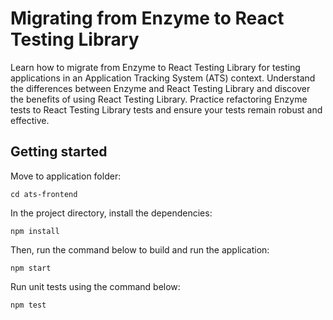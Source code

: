 # Migrating from Enzyme to React Testing Library


Learn how to migrate from Enzyme to React Testing Library for testing applications in an Application Tracking System (ATS) context. Understand the differences between Enzyme and React Testing Library and discover the benefits of using React Testing Library. Practice refactoring Enzyme tests to React Testing Library tests and ensure your tests remain robust and effective.


## Getting started

Move to application folder:

`cd ats-frontend`

In the project directory, install the dependencies:

`npm install`

Then, run the command below to build and run the application:

`npm start`

Run unit tests using the command below:

`npm test`
